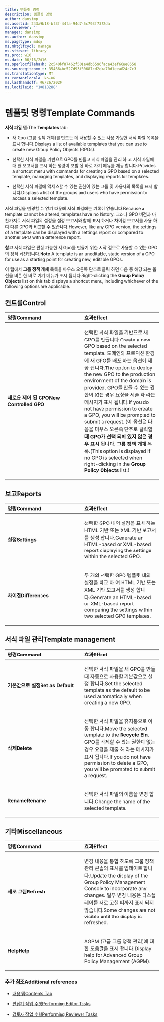 ```yaml
---
title: 템플릿 명령
description: 템플릿 명령
author: dansimp
ms.assetid: 243a9b18-bf3f-44fa-94d7-5c793f7322da
ms.reviewer: ''
manager: dansimp
ms.author: dansimp
ms.pagetype: mdop
ms.mktglfcycl: manage
ms.sitesec: library
ms.prod: w10
ms.date: 06/16/2016
ms.openlocfilehash: 2c540bf87462f501a4db5596faca43ef66ee8558
ms.sourcegitcommit: 354664bc527d93f80687cd2eba70d1eea024c7c3
ms.translationtype: MT
ms.contentlocale: ko-KR
ms.lasthandoff: 06/26/2020
ms.locfileid: "10818288"
---
```

# <span data-ttu-id="92200-103">템플릿 명령</span><span class="sxs-lookup"><span data-stu-id="92200-103">Template Commands</span></span>


<span data-ttu-id="92200-104">**서식 파일** 탭:</span><span class="sxs-lookup"><span data-stu-id="92200-104">The **Templates** tab:</span></span>

-   <span data-ttu-id="92200-105">새 Gpo (그룹 정책 개체)를 만드는 데 사용할 수 있는 사용 가능한 서식 파일 목록을 표시 합니다.</span><span class="sxs-lookup"><span data-stu-id="92200-105">Displays a list of available templates that you can use to create new Group Policy Objects (GPOs).</span></span>

-   <span data-ttu-id="92200-106">선택한 서식 파일을 기반으로 GPO를 만들고 서식 파일을 관리 하 고 서식 파일에 대 한 보고서를 표시 하는 명령이 포함 된 바로 가기 메뉴를 제공 합니다.</span><span class="sxs-lookup"><span data-stu-id="92200-106">Provides a shortcut menu with commands for creating a GPO based on a selected template, managing templates, and displaying reports for templates.</span></span>

-   <span data-ttu-id="92200-107">선택한 서식 파일에 액세스할 수 있는 권한이 있는 그룹 및 사용자의 목록을 표시 합니다.</span><span class="sxs-lookup"><span data-stu-id="92200-107">Displays a list of the groups and users who have permission to access a selected template.</span></span>

<span data-ttu-id="92200-108">서식 파일을 변경할 수 없기 때문에 서식 파일에는 기록이 없습니다.</span><span class="sxs-lookup"><span data-stu-id="92200-108">Because a template cannot be altered, templates have no history.</span></span> <span data-ttu-id="92200-109">그러나 GPO 버전과 마찬가지로 서식 파일의 설정을 설정 보고서와 함께 표시 하거나 차이점 보고서를 사용 하 여 다른 GPO와 비교할 수 있습니다.</span><span class="sxs-lookup"><span data-stu-id="92200-109">However, like any GPO version, the settings of a template can be displayed with a settings report or compared to another GPO with a difference report.</span></span>

<span data-ttu-id="92200-110">**참고**  서식 파일은 편집 가능한 새 Gpo를 만들기 위한 시작 점으로 사용할 수 있는 GPO의 정적 버전입니다.</span><span class="sxs-lookup"><span data-stu-id="92200-110">**Note** A template is an uneditable, static version of a GPO for use as a starting point for creating new, editable GPOs.</span></span>

 

<span data-ttu-id="92200-111">이 탭에서 **그룹 정책 개체** 목록을 마우스 오른쪽 단추로 클릭 하면 다음 중 해당 되는 옵션을 비롯 한 바로 가기 메뉴가 표시 됩니다.</span><span class="sxs-lookup"><span data-stu-id="92200-111">Right-clicking the **Group Policy Objects** list on this tab displays a shortcut menu, including whichever of the following options are applicable.</span></span>

## <span data-ttu-id="92200-112">컨트롤</span><span class="sxs-lookup"><span data-stu-id="92200-112">Control</span></span>


<table>
<colgroup>
<col width="50%" />
<col width="50%" />
</colgroup>
<thead>
<tr class="header">
<th align="left"><span data-ttu-id="92200-113">명령</span><span class="sxs-lookup"><span data-stu-id="92200-113">Command</span></span></th>
<th align="left"><span data-ttu-id="92200-114">효과</span><span class="sxs-lookup"><span data-stu-id="92200-114">Effect</span></span></th>
</tr>
</thead>
<tbody>
<tr class="odd">
<td align="left"><p><strong><span data-ttu-id="92200-115">새로운 제어 된 GPO</span><span class="sxs-lookup"><span data-stu-id="92200-115">New Controlled GPO</span></span></strong></p></td>
<td align="left"><p><span data-ttu-id="92200-116">선택한 서식 파일을 기반으로 새 GPO를 만듭니다.</span><span class="sxs-lookup"><span data-stu-id="92200-116">Create a new GPO based on the selected template.</span></span> <span data-ttu-id="92200-117">도메인의 프로덕션 환경에 새 GPO를 배포 하는 옵션이 제공 됩니다.</span><span class="sxs-lookup"><span data-stu-id="92200-117">The option to deploy the new GPO to the production environment of the domain is provided.</span></span> <span data-ttu-id="92200-118">GPO를 만들 수 있는 권한이 없는 경우 요청을 제출 하 라는 메시지가 표시 됩니다.</span><span class="sxs-lookup"><span data-stu-id="92200-118">If you do not have permission to create a GPO, you will be prompted to submit a request.</span></span> <span data-ttu-id="92200-119">(이 옵션은 다음을 마우스 오른쪽 단추로 클릭할 <strong> 때 GPO가 선택 되어 있지 않은 경우 표시 됩니다. 그룹 정책 개체 </strong> 목록.</span><span class="sxs-lookup"><span data-stu-id="92200-119">(This option is displayed if no GPO is selected when right-clicking in the <strong>Group Policy Objects</strong> list.)</span></span></p></td>
</tr>
</tbody>
</table>

 

## <span data-ttu-id="92200-120">보고</span><span class="sxs-lookup"><span data-stu-id="92200-120">Reports</span></span>


<table>
<colgroup>
<col width="50%" />
<col width="50%" />
</colgroup>
<thead>
<tr class="header">
<th align="left"><span data-ttu-id="92200-121">명령</span><span class="sxs-lookup"><span data-stu-id="92200-121">Command</span></span></th>
<th align="left"><span data-ttu-id="92200-122">효과</span><span class="sxs-lookup"><span data-stu-id="92200-122">Effect</span></span></th>
</tr>
</thead>
<tbody>
<tr class="odd">
<td align="left"><p><strong><span data-ttu-id="92200-123">설정</span><span class="sxs-lookup"><span data-stu-id="92200-123">Settings</span></span></strong></p></td>
<td align="left"><p><span data-ttu-id="92200-124">선택한 GPO 내의 설정을 표시 하는 HTML 기반 또는 XML 기반 보고서를 생성 합니다.</span><span class="sxs-lookup"><span data-stu-id="92200-124">Generate an HTML-based or XML-based report displaying the settings within the selected GPO.</span></span></p></td>
</tr>
<tr class="even">
<td align="left"><p><strong><span data-ttu-id="92200-125">차이점</span><span class="sxs-lookup"><span data-stu-id="92200-125">Differences</span></span></strong></p></td>
<td align="left"><p><span data-ttu-id="92200-126">두 개의 선택한 GPO 템플릿 내의 설정을 비교 하 여 HTML 기반 또는 XML 기반 보고서를 생성 합니다.</span><span class="sxs-lookup"><span data-stu-id="92200-126">Generate an HTML-based or XML-based report comparing the settings within two selected GPO templates.</span></span></p></td>
</tr>
</tbody>
</table>

 

## <span data-ttu-id="92200-127">서식 파일 관리</span><span class="sxs-lookup"><span data-stu-id="92200-127">Template management</span></span>


<table>
<colgroup>
<col width="50%" />
<col width="50%" />
</colgroup>
<thead>
<tr class="header">
<th align="left"><span data-ttu-id="92200-128">명령</span><span class="sxs-lookup"><span data-stu-id="92200-128">Command</span></span></th>
<th align="left"><span data-ttu-id="92200-129">효과</span><span class="sxs-lookup"><span data-stu-id="92200-129">Effect</span></span></th>
</tr>
</thead>
<tbody>
<tr class="odd">
<td align="left"><p><strong><span data-ttu-id="92200-130">기본값으로 설정</span><span class="sxs-lookup"><span data-stu-id="92200-130">Set as Default</span></span></strong></p></td>
<td align="left"><p><span data-ttu-id="92200-131">선택한 서식 파일을 새 GPO를 만들 때 자동으로 사용할 기본값으로 설정 합니다.</span><span class="sxs-lookup"><span data-stu-id="92200-131">Set the selected template as the default to be used automatically when creating a new GPO.</span></span></p></td>
</tr>
<tr class="even">
<td align="left"><p><strong><span data-ttu-id="92200-132">삭제</span><span class="sxs-lookup"><span data-stu-id="92200-132">Delete</span></span></strong></p></td>
<td align="left"><p><span data-ttu-id="92200-133">선택한 서식 파일을 휴지통으로 이동 <strong> </strong> 합니다.</span><span class="sxs-lookup"><span data-stu-id="92200-133">Move the selected template to the <strong>Recycle Bin</strong>.</span></span> <span data-ttu-id="92200-134">GPO를 삭제할 수 있는 권한이 없는 경우 요청을 제출 하 라는 메시지가 표시 됩니다.</span><span class="sxs-lookup"><span data-stu-id="92200-134">If you do not have permission to delete a GPO, you will be prompted to submit a request.</span></span></p></td>
</tr>
<tr class="odd">
<td align="left"><p><strong><span data-ttu-id="92200-135">Rename</span><span class="sxs-lookup"><span data-stu-id="92200-135">Rename</span></span></strong></p></td>
<td align="left"><p><span data-ttu-id="92200-136">선택한 서식 파일의 이름을 변경 합니다.</span><span class="sxs-lookup"><span data-stu-id="92200-136">Change the name of the selected template.</span></span></p></td>
</tr>
</tbody>
</table>

 

## <span data-ttu-id="92200-137">기타</span><span class="sxs-lookup"><span data-stu-id="92200-137">Miscellaneous</span></span>


<table>
<colgroup>
<col width="50%" />
<col width="50%" />
</colgroup>
<thead>
<tr class="header">
<th align="left"><span data-ttu-id="92200-138">명령</span><span class="sxs-lookup"><span data-stu-id="92200-138">Command</span></span></th>
<th align="left"><span data-ttu-id="92200-139">효과</span><span class="sxs-lookup"><span data-stu-id="92200-139">Effect</span></span></th>
</tr>
</thead>
<tbody>
<tr class="odd">
<td align="left"><p><strong><span data-ttu-id="92200-140">새로 고침</span><span class="sxs-lookup"><span data-stu-id="92200-140">Refresh</span></span></strong></p></td>
<td align="left"><p><span data-ttu-id="92200-141">변경 내용을 통합 하도록 그룹 정책 관리 콘솔의 표시를 업데이트 합니다.</span><span class="sxs-lookup"><span data-stu-id="92200-141">Update the display of the Group Policy Management Console to incorporate any changes.</span></span> <span data-ttu-id="92200-142">일부 변경 내용은 디스플레이를 새로 고칠 때까지 표시 되지 않습니다.</span><span class="sxs-lookup"><span data-stu-id="92200-142">Some changes are not visible until the display is refreshed.</span></span></p></td>
</tr>
<tr class="even">
<td align="left"><p><strong><span data-ttu-id="92200-143">Help</span><span class="sxs-lookup"><span data-stu-id="92200-143">Help</span></span></strong></p></td>
<td align="left"><p><span data-ttu-id="92200-144">AGPM (고급 그룹 정책 관리)에 대 한 도움말을 표시 합니다.</span><span class="sxs-lookup"><span data-stu-id="92200-144">Display help for Advanced Group Policy Management (AGPM).</span></span></p></td>
</tr>
</tbody>
</table>

 

### <span data-ttu-id="92200-145">추가 참조</span><span class="sxs-lookup"><span data-stu-id="92200-145">Additional references</span></span>

-   [<span data-ttu-id="92200-146">내용 탭</span><span class="sxs-lookup"><span data-stu-id="92200-146">Contents Tab</span></span>](contents-tab-agpm40.md)

-   [<span data-ttu-id="92200-147">편집기 작업 수행</span><span class="sxs-lookup"><span data-stu-id="92200-147">Performing Editor Tasks</span></span>](performing-editor-tasks-agpm40.md)

-   [<span data-ttu-id="92200-148">검토자 작업 수행</span><span class="sxs-lookup"><span data-stu-id="92200-148">Performing Reviewer Tasks</span></span>](performing-reviewer-tasks-agpm40.md)

 

 





